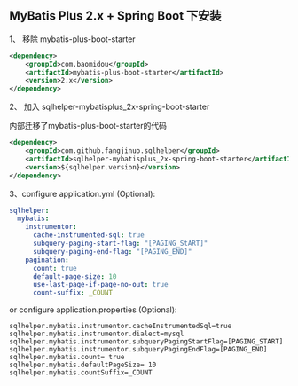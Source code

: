 ## MyBatis Plus 2.x + Spring Boot 下安装

1、 移除 mybatis-plus-boot-starter

```xml
<dependency>
    <groupId>com.baomidou</groupId>
    <artifactId>mybatis-plus-boot-starter</artifactId>
    <version>2.x</version>
</dependency>

```

2、 加入 sqlhelper-mybatisplus_2x-spring-boot-starter

内部迁移了mybatis-plus-boot-starter的代码

```xml
<dependency>
    <groupId>com.github.fangjinuo.sqlhelper</groupId>
    <artifactId>sqlhelper-mybatisplus_2x-spring-boot-starter</artifactId>
    <version>${sqlhelper.version}</version>
</dependency>
```

3、configure application.yml (Optional):

```yaml
sqlhelper:
  mybatis:
    instrumentor:
      cache-instrumented-sql: true
      subquery-paging-start-flag: "[PAGING_StART]"
      subquery-paging-end-flag: "[PAGING_END]"
    pagination:
      count: true
      default-page-size: 10
      use-last-page-if-page-no-out: true
      count-suffix: _COUNT
```

or configure application.properties (Optional):

```properties
sqlhelper.mybatis.instrumentor.cacheInstrumentedSql=true
sqlhelper.mybatis.instrumentor.dialect=mysql
sqlhelper.mybatis.instrumentor.subqueryPagingStartFlag=[PAGING_START]
sqlhelper.mybatis.instrumentor.subqueryPagingEndFlag=[PAGING_END]
sqlhelper.mybatis.count= true
sqlhelper.mybatis.defaultPageSize= 10
sqlhelper.mybatis.countSuffix=_COUNT
```


